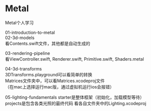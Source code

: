 # Metal
Metal个人学习

01-introduction-to-metal  
02-3d-models  
看Contents.swift文件，其他都是自动生成的  
  
03-rendering-pipeline  
看ViewController.swift, Renderer.swift, Primitive.swift, Shaders.metal  

04-3d-transforms  
3DTransforms.playground可以看简单的转换  
Matrices文件夹中，可以看Matrices.xcodeproj文件  
（在mac上选择运行mac版，通过虚拟机运行ios会报错）  
  
  05-lighting-fundamentals
  starter是整体框架（初始化，加载模型等待）
  projects是包含各类光照的最终代码
  看各自文件夹中的Lighting.xcodeproj
